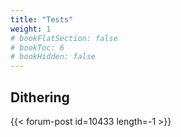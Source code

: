 ```yaml
---
title: "Tests"
weight: 1
# bookFlatSection: false
# bookToc: 6
# bookHidden: false
---
```


## Dithering

{{< forum-post id=10433 length=-1 >}}
